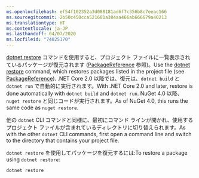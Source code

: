 ```yaml
---
ms.openlocfilehash: ef54f102352a3d088181ad6f7c356b8c7eeac166
ms.sourcegitcommit: 2b50c450cca521681a384aa466ab666679a40213
ms.translationtype: HT
ms.contentlocale: ja-JP
ms.lasthandoff: 04/07/2020
ms.locfileid: "74825170"
---
```

<span data-ttu-id="204b6-101">[dotnet restore](/dotnet/core/tools/dotnet-restore?tabs=netcore2x) コマンドを使用すると、プロジェクト ファイルに一覧表示されているパッケージが復元されます ([PackageReference](../../consume-packages/package-references-in-project-files.md) 参照)。</span><span class="sxs-lookup"><span data-stu-id="204b6-101">Use the [dotnet restore](/dotnet/core/tools/dotnet-restore?tabs=netcore2x) command, which restores packages listed in the project file (see [PackageReference](../../consume-packages/package-references-in-project-files.md)).</span></span> <span data-ttu-id="204b6-102">.NET Core 2.0 以降では、復元は、`dotnet build` と `dotnet run` で自動的に実行されます。</span><span class="sxs-lookup"><span data-stu-id="204b6-102">With .NET Core 2.0 and later, restore is done automatically with `dotnet build` and `dotnet run`.</span></span> <span data-ttu-id="204b6-103">NuGet 4.0 以降、`nuget restore` と同じコードが実行されます。</span><span class="sxs-lookup"><span data-stu-id="204b6-103">As of NuGet 4.0, this runs the same code as `nuget restore`.</span></span>

<span data-ttu-id="204b6-104">他の `dotnet` CLI コマンドと同様に、最初にコマンド ラインが開かれ、使用するプロジェクト ファイルが含まれているディレクトリに切り替えられます。</span><span class="sxs-lookup"><span data-stu-id="204b6-104">As with the other `dotnet` CLI commands, first open a command line and switch to the directory that contains your project file.</span></span>

<span data-ttu-id="204b6-105">`dotnet restore` を使用してパッケージを復元するには:</span><span class="sxs-lookup"><span data-stu-id="204b6-105">To restore a package using `dotnet restore`:</span></span>

```dotnetcli
dotnet restore 
```